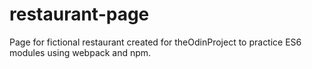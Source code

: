 # restaurant-page

Page for fictional restaurant created for theOdinProject to practice ES6 modules using webpack and npm.
